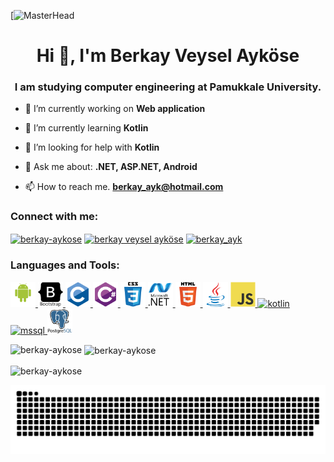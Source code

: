 [![MasterHead](https://www.zacharyhadjah.com/images/badges.png)
<h1 align="center">Hi 👋, I'm Berkay Veysel Ayköse</h1>
<h3 align="center">I am studying computer engineering at Pamukkale University.</h3>

- 🔭 I’m currently working on **Web application**

- 🌱 I’m currently learning **Kotlin**

- 🤝 I’m looking for help with **Kotlin**

- 💬 Ask me about: **.NET, ASP.NET, Android**

- 📫 How to reach me. **berkay_ayk@hotmail.com**

<h3 align="left">Connect with me:</h3>
<p align="left">
<a href="https://codepen.io/berkay-aykose" target="blank"><img align="center" src="https://raw.githubusercontent.com/rahuldkjain/github-profile-readme-generator/master/src/images/icons/Social/codepen.svg" alt="berkay-aykose" height="30" width="40" /></a>
<a href="https://linkedin.com/in/berkay veysel ayköse" target="blank"><img align="center" src="https://raw.githubusercontent.com/rahuldkjain/github-profile-readme-generator/master/src/images/icons/Social/linked-in-alt.svg" alt="berkay veysel ayköse" height="30" width="40" /></a>
<a href="https://instagram.com/berkay_ayk" target="blank"><img align="center" src="https://raw.githubusercontent.com/rahuldkjain/github-profile-readme-generator/master/src/images/icons/Social/instagram.svg" alt="berkay_ayk" height="30" width="40" /></a>
</p>

<h3 align="left">Languages and Tools:</h3>
<p align="left"> <a href="https://developer.android.com" target="_blank" rel="noreferrer"> <img src="https://raw.githubusercontent.com/devicons/devicon/master/icons/android/android-original-wordmark.svg" alt="android" width="40" height="40"/> </a> <a href="https://getbootstrap.com" target="_blank" rel="noreferrer"> <img src="https://raw.githubusercontent.com/devicons/devicon/master/icons/bootstrap/bootstrap-plain-wordmark.svg" alt="bootstrap" width="40" height="40"/> </a> <a href="https://www.cprogramming.com/" target="_blank" rel="noreferrer"> <img src="https://raw.githubusercontent.com/devicons/devicon/master/icons/c/c-original.svg" alt="c" width="40" height="40"/> </a> <a href="https://www.w3schools.com/cs/" target="_blank" rel="noreferrer"> <img src="https://raw.githubusercontent.com/devicons/devicon/master/icons/csharp/csharp-original.svg" alt="csharp" width="40" height="40"/> </a> <a href="https://www.w3schools.com/css/" target="_blank" rel="noreferrer"> <img src="https://raw.githubusercontent.com/devicons/devicon/master/icons/css3/css3-original-wordmark.svg" alt="css3" width="40" height="40"/> </a> <a href="https://dotnet.microsoft.com/" target="_blank" rel="noreferrer"> <img src="https://raw.githubusercontent.com/devicons/devicon/master/icons/dot-net/dot-net-original-wordmark.svg" alt="dotnet" width="40" height="40"/> </a> <a href="https://www.w3.org/html/" target="_blank" rel="noreferrer"> <img src="https://raw.githubusercontent.com/devicons/devicon/master/icons/html5/html5-original-wordmark.svg" alt="html5" width="40" height="40"/> </a> <a href="https://www.java.com" target="_blank" rel="noreferrer"> <img src="https://raw.githubusercontent.com/devicons/devicon/master/icons/java/java-original.svg" alt="java" width="40" height="40"/> </a> <a href="https://developer.mozilla.org/en-US/docs/Web/JavaScript" target="_blank" rel="noreferrer"> <img src="https://raw.githubusercontent.com/devicons/devicon/master/icons/javascript/javascript-original.svg" alt="javascript" width="40" height="40"/> </a> <a href="https://kotlinlang.org" target="_blank" rel="noreferrer"> <img src="https://www.vectorlogo.zone/logos/kotlinlang/kotlinlang-icon.svg" alt="kotlin" width="40" height="40"/> </a> <a href="https://www.microsoft.com/en-us/sql-server" target="_blank" rel="noreferrer"> <img src="https://www.svgrepo.com/show/303229/microsoft-sql-server-logo.svg" alt="mssql" width="40" height="40"/> </a> <a href="https://www.postgresql.org" target="_blank" rel="noreferrer"> <img src="https://raw.githubusercontent.com/devicons/devicon/master/icons/postgresql/postgresql-original-wordmark.svg" alt="postgresql" width="40" height="40"/> </a> </p>

<p><img align="left" src="https://github-readme-stats.vercel.app/api/top-langs?username=berkay-aykose&show_icons=true&locale=en&layout=compact" alt="berkay-aykose" /></p>

<p>&nbsp;<img align="center" src="https://github-readme-stats.vercel.app/api?username=berkay-aykose&show_icons=true&locale=en" alt="berkay-aykose" /></p>

<p><img align="center" src="https://github-readme-streak-stats.herokuapp.com/?user=berkay-aykose&" alt="berkay-aykose" /></p>


<picture>
  <source media="(prefers-color-scheme: dark)" srcset="https://raw.githubusercontent.com/Berkay-Aykose/Berkay-Aykose/output/github-contribution-grid-snake-dark.svg">
  <source media="(prefers-color-scheme: light)" srcset="https://raw.githubusercontent.com/Berkay-Aykose/Berkay-Aykose/output/github-contribution-grid-snake.svg">
  <img alt="github contribution grid snake animation" src="https://raw.githubusercontent.com/Berkay-Aykose/Berkay-Aykose/output/github-contribution-grid-snake.svg">
</picture>
